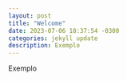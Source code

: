 ```yaml
---
layout: post
title: "Welcome"
date: 2023-07-06 18:37:54 -0300
categories: jekyll update
description: Exemplo
---
```

Exemplo


